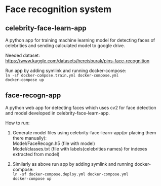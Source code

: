 # Face recognition system

## celebrity-face-learn-app

A python app for training machine learning model for detecting faces of celebrities and sending calculated model to google drive.

Needed dataset:  
https://www.kaggle.com/datasets/hereisburak/pins-face-recognition

Run app by adding symlink and running docker-compose:  
`ln -sf docker-compose.train.yml docker-compose.yml`  
`docker-compose up`

## face-recogn-app

A python web app for detecting faces which uses cv2 for face detection and model developed in celebrity-face-learn-app.

How to run:

1. Generate model files using celebrity-face-learn-app(or placing them there manually):  
   Model/FaceRecogn.h5 (file with model)  
   Model/classes.txt (file with labels(celebrities names) for indexes extracted from model)

2. Similarly as above run app by adding symlink and running docker-compose:  
   `ln -sf docker-compose.deploy.yml docker-compose.yml`  
   `docker-compose up`
